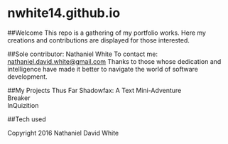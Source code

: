 # nwhite14.github.io

##Welcome
This repo is a gathering of my portfolio works. Here my creations and contributions are displayed for those interested. 

##Sole contributor: Nathaniel White
To contact me: nathaniel.david.white@gmail.com
Thanks to those whose dedication and intelligence have made it better to navigate the world of software development.

##My Projects Thus Far
Shadowfax: A Text Mini-Adventure  
Breaker  
InQuizition

##Tech used

Copyright 2016 Nathaniel David White

